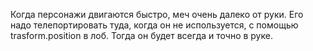 Когда персонажи двигаются быстро, меч очень далеко от руки. Его надо телепортировать туда, когда он не используется, с помощью trasform.position в лоб. Тогда он будет всегда и точно в руке.